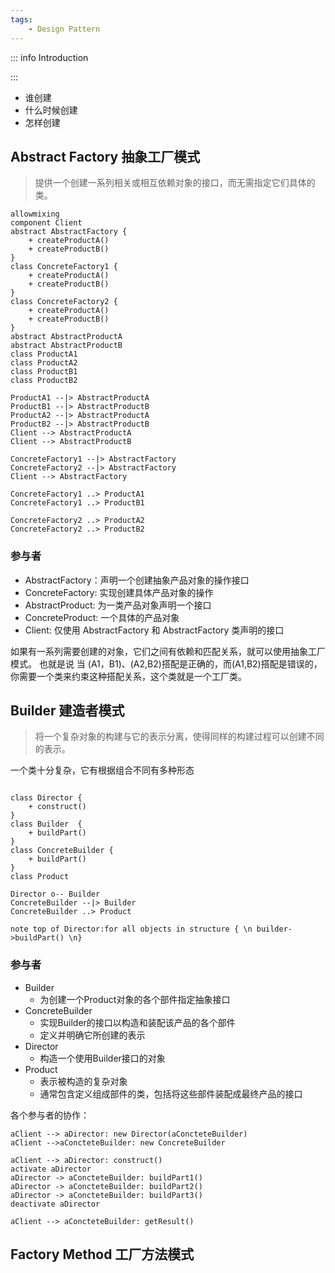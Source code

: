 ```yaml
---
tags:
    - Design Pattern
---
```


::: info Introduction

:::

- 谁创建
- 什么时候创建
- 怎样创建

## Abstract Factory 抽象工厂模式

> 提供一个创建一系列相关或相互依赖对象的接口，而无需指定它们具体的类。


```plantuml
allowmixing
component Client 
abstract AbstractFactory {
    + createProductA()
    + createProductB()
}
class ConcreteFactory1 {
    + createProductA()
    + createProductB()
}
class ConcreteFactory2 {
    + createProductA()
    + createProductB()
}
abstract AbstractProductA
abstract AbstractProductB
class ProductA1
class ProductA2
class ProductB1
class ProductB2

ProductA1 --|> AbstractProductA
ProductB1 --|> AbstractProductB
ProductA2 --|> AbstractProductA
ProductB2 --|> AbstractProductB
Client --> AbstractProductA
Client --> AbstractProductB

ConcreteFactory1 --|> AbstractFactory
ConcreteFactory2 --|> AbstractFactory
Client --> AbstractFactory

ConcreteFactory1 ..> ProductA1
ConcreteFactory1 ..> ProductB1

ConcreteFactory2 ..> ProductA2
ConcreteFactory2 ..> ProductB2
```

### 参与者

- AbstractFactory：声明一个创建抽象产品对象的操作接口
- ConcreteFactory: 实现创建具体产品对象的操作
- AbstractProduct: 为一类产品对象声明一个接口
- ConcreteProduct: 一个具体的产品对象
- Client: 仅使用 AbstractFactory 和 AbstractFactory 类声明的接口

如果有一系列需要创建的对象，它们之间有依赖和匹配关系，就可以使用抽象工厂模式。
也就是说 当 (A1，B1)、(A2,B2)搭配是正确的，而(A1,B2)搭配是错误的，你需要一个类来约束这种搭配关系，这个类就是一个工厂类。

## Builder 建造者模式

> 将一个复杂对象的构建与它的表示分离，使得同样的构建过程可以创建不同的表示。

一个类十分复杂，它有根据组合不同有多种形态

```plantuml

class Director {
    + construct()
}
class Builder  {
    + buildPart()
}
class ConcreteBuilder {
    + buildPart()
}
class Product 

Director o-- Builder
ConcreteBuilder --|> Builder
ConcreteBuilder ..> Product

note top of Director:for all objects in structure { \n builder->buildPart() \n}

```

### 参与者

- Builder 
    - 为创建一个Product对象的各个部件指定抽象接口
- ConcreteBuilder
    - 实现Builder的接口以构造和装配该产品的各个部件
    - 定义并明确它所创建的表示
- Director
    - 构造一个使用Builder接口的对象
- Product
    - 表示被构造的复杂对象
    - 通常包含定义组成部件的类，包括将这些部件装配成最终产品的接口

各个参与者的协作：

```plantuml
aClient --> aDirector: new Director(aConcteteBuilder)
aClient -->aConcteteBuilder: new ConcreteBuilder

aClient --> aDirector: construct()
activate aDirector
aDirector -> aConcteteBuilder: buildPart1()
aDirector -> aConcteteBuilder: buildPart2()
aDirector -> aConcteteBuilder: buildPart3()
deactivate aDirector

aClient --> aConcteteBuilder: getResult()

```
## Factory Method 工厂方法模式